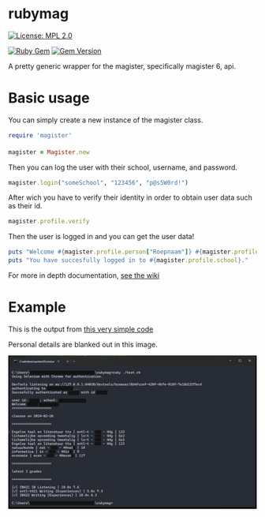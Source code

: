 # rubymag
[![License: MPL 2.0](https://img.shields.io/badge/License-MPL_2.0-brightgreen.svg)](https://opensource.org/licenses/MPL-2.0)

[![Ruby Gem](https://github.com/riley0122/rubymag/actions/workflows/gem-push.yml/badge.svg)](https://github.com/riley0122/rubymag/pkgs/rubygems/magister)
[![Gem Version](https://badge.fury.io/rb/magister.svg)](https://rubygems.org/gems/magister)

A pretty generic wrapper for the magister, specifically magister 6, api.

# Basic usage

You can simply create a new instance of the magister class.

```ruby
require 'magister'

magister = Magister.new
```

Then you can log the user with their school, username, and password.
```ruby
magister.login("someSchool", "123456", "p@s5W0rd!")
```

After wich you have to verify their identity in order to obtain user data such as their id.
```ruby
magister.profile.verify
```

Then the user is logged in and you can get the user data!
```ruby
puts "Welcome #{magister.profile.person["Roepnaam"]} #{magister.profile.person["Achternaam"]}!"
puts "You have succesfully logged in to #{magister.profile.school}."
```

For more in depth documentation, [see the wiki](https://github.com/riley0122/rubymag/wiki)

# Example

This is the output from [this very simple code](https://github.com/riley0122/rubymag/blob/84d8b68f02525181708b8ef7448d34470d386abe/test.rb)

Personal details are blanked out in this image.

![The output just as you'd expect, populated with actual data](assets/result.jpg)